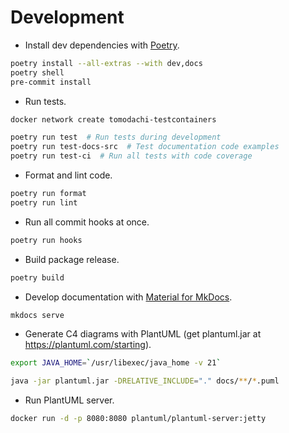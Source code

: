 # Development

- Install dev dependencies with [Poetry](https://python-poetry.org/).

```sh
poetry install --all-extras --with dev,docs
poetry shell
pre-commit install
```

- Run tests.

```sh
docker network create tomodachi-testcontainers

poetry run test  # Run tests during development
poetry run test-docs-src  # Test documentation code examples
poetry run test-ci  # Run all tests with code coverage
```

- Format and lint code.

```sh
poetry run format
poetry run lint
```

- Run all commit hooks at once.

```sh
poetry run hooks
```

- Build package release.

```sh
poetry build
```

- Develop documentation with [Material for MkDocs](https://squidfunk.github.io/mkdocs-material/).

```sh
mkdocs serve
```

- Generate C4 diagrams with PlantUML (get plantuml.jar at <https://plantuml.com/starting>).

```sh
export JAVA_HOME=`/usr/libexec/java_home -v 21`

java -jar plantuml.jar -DRELATIVE_INCLUDE="." docs/**/*.puml
```

- Run PlantUML server.

```sh
docker run -d -p 8080:8080 plantuml/plantuml-server:jetty
```
